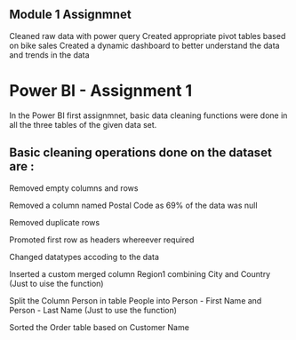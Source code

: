 ## Module 1 Assignmnet 

Cleaned raw data with power query
Created appropriate pivot tables based on bike sales
Created a dynamic dashboard to better understand the data and trends in the data


# Power BI - Assignment 1

In the Power BI first assignmnet, basic data cleaning functions were done in all the three tables of the given data set.

## Basic cleaning operations done on the dataset  are :

 Removed empty columns and rows

 Removed a column named Postal Code as 69% of the data was null

 Removed duplicate rows

Promoted first row as headers whereever required

Changed datatypes accoding to the data

Inserted a custom merged column Region1 combining City and Country (Just to uise the function)

Split the Column Person in table People into Person - First Name and Person - Last Name (Just to use the function)

Sorted the Order table based on Customer Name
